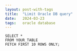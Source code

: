 ```yaml
---
layout: post-with-tags
title:  "Limit Oracle DB query"
date:   2024-03-23
tags:   oracle database
---
```


```plsql
SELECT *
FROM YOUR_TABLE
FETCH FIRST 10 ROWS ONLY;
```